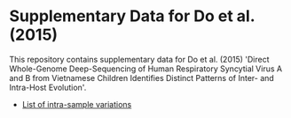 # Supplementary Data for Do et al. (2015)

This repository contains supplementary data for Do et al. (2015)
'Direct Whole-Genome Deep-Sequencing of Human Respiratory Syncytial
Virus A and B from Vietnamese Children Identifies Distinct Patterns of
Inter- and Intra-Host Evolution'.

- [List of intra-sample variations](variation-per-sample.csv)

